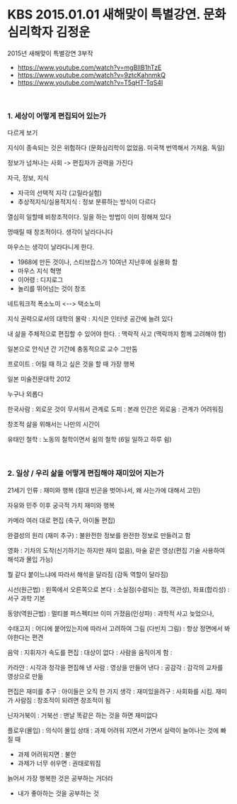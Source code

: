 # KBS 2015.01.01 새해맞이 특별강연. 문화심리학자 김정운 

2015년 새해맞이 특별강연 3부작
 - https://www.youtube.com/watch?v=mgBIIB1hTzE
 - https://www.youtube.com/watch?v=9ztcKahnmkQ
 - https://www.youtube.com/watch?v=T5qHT-TqS4I

<br>


### 1. 세상이 어떻게 편집되어 있는가

다르게 보기

지식이 종속되는 것은 위험하다 (문화심리학이 없었음. 미국책 번역해서 가져옴. 독일)

정보가 넘쳐나는 사회 -> 편집자가 권력을 가진다

자극, 정보, 지식
  - 자극의 선택적 지각 (고릴라실험)
  - 추상적지식/실용적지식 : 정보 분류하는 방식이 다르다

열심히 일할때 비창조적이다. 일을 하는 방법이 이미 정해져 있다

멍때릴 때 창조적이다. 생각이 날라다니다

마우스는 생각이 날라다니게 한다. 
 - 1968에 만든 것이나, 스티브잡스가 10여년 지난후에 실용화 함
 - 마우스 지식 혁명
 - 이어령 : 디지로그
 - 놀리를 뛰어넘는 것이 창조

네트워크적 폭소노미  <--> 택소노미

지식 권력으로서의 대학의 몰락 : 지식은 인터넷 공간에 늘려 있다

내 삶을 주체적으로 편집할 수 있어야 한다. : 맥락적 사고 (맥락까지 함께 고려해야 함)

일본으로 안식년 간 기간에 충동적으로 교수 그만둠

프로이트 : 어릴 때 하고 싶은 것을 할 때 가장 행복

일본 미술전문대학 2012

누구나 외롭다 

한국사람 : 외로운 것이 무서워서 관계로 도피 : 본래 인간은 외로움 : 관계가 어려워짐

창조적 삶을 위해서는 나만의 시간이 

유태인 철학 : 노동의 철학이면서 쉼의 철학 (6일 일하고 하루 쉼)

<br>

### 2. 일상 / 우리 삶을 어떻게 편집해야 재미있어 지는가

21세기 인류 : 재미와 행복 (절대 빈곤을 벗어나서, 왜 사는가에 대해서 고민)

자유와 민주 이후 궁극적 가치 재미와 행복

카메라 여러 대로 편집 (축구, 아이돌 편집)

완결성의 원리 (재미 추구) : 불완전한 정보를 완전한 정보로 만들려고 함

영화 : 기차의 도착(신기하기는 하지만 재미 없음), 마술 같은 영상(편집 기술 사용하여 해석과 몰입 가능) 

뭘 같다 붙이느냐에 따라서 해석을 달라짐 (감독 역할이 달라짐)

시선(원근법) : 왼쪽에서 오른쪽으로 본다 : 소실점(수렴되는 점, 객관성), 좌표(합리성) : 서구 과학 기본

동양(역원근법) : 멀티블 퍼스펙티브 이미 가졌음(인상파) : 과학적 사고 늦었으나, 

수태고지 : 어디에 붙어있는지에 따라서 고려하여 그림 (다빈치 그림) : 항상 정면에서 봐야한다는 편견

음악 : 지휘자가 속도를 편집 : 대상이 없다 : 사람을 움직이게 함 : 

카라얀 : 시각과 청각을 편집해 낸 사람 : 영상을 만들어 낸다 : 공감각 : 감각의 교차를 영상으로 만듦

편집은 재미를 추구 : 아이들은 오직 한 가지 생각 : 재미있을려구 : 사회화를 시킴. 재미가 사람짐 : 창조적이 되려면 창조적이 됨

닌자거북이 : 거북선 : 맨날 똑같은 하는 것을 하면 재미없다

플로우(몰입) : 의식이 몰입 상태 : 과제 어려워 지면서 가면서 실력이 늘어나는 것에 빠질 때
 - 과제 어려워지면 : 불안
 - 과제가 너무 쉬우면 : 권태로워짐

늙어서 가장 행복한 것은 공부하는 거더라
 - 내가 좋아하는 것을 공부하는 것